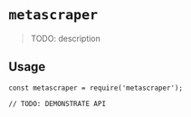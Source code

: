 # `metascraper`

> TODO: description

## Usage

```
const metascraper = require('metascraper');

// TODO: DEMONSTRATE API
```
